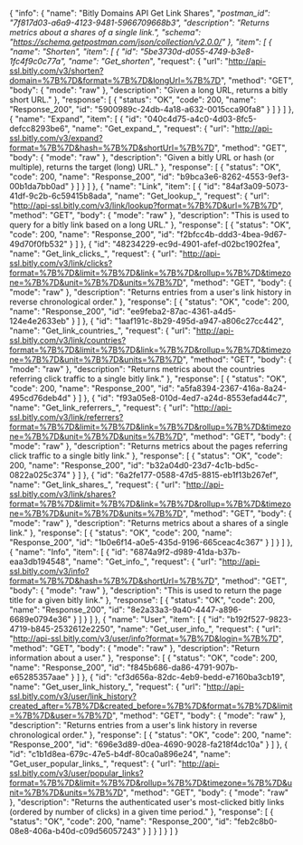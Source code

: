 {
  "info": {
    "name": "Bitly Domains API Get Link Shares",
    "_postman_id": "7f817d03-a6a9-4123-9481-5966709668b3",
    "description": "Returns metrics about a shares of a single link.",
    "schema": "https://schema.getpostman.com/json/collection/v2.0.0/"
  },
  "item": [
    {
      "name": "Shorten",
      "item": [
        {
          "id": "5be3730d-d055-4749-b3e8-1fc4f9c0c77a",
          "name": "Get_shorten_",
          "request": {
            "url": "http://api-ssl.bitly.com/v3/shorten?domain=%7B%7D&format=%7B%7D&longUrl=%7B%7D",
            "method": "GET",
            "body": {
              "mode": "raw"
            },
            "description": "Given a long URL, returns a bitly short URL."
          },
          "response": [
            {
              "status": "OK",
              "code": 200,
              "name": "Response_200",
              "id": "5900989c-24db-4a18-a632-0015cca90fa8"
            }
          ]
        }
      ]
    },
    {
      "name": "Expand",
      "item": [
        {
          "id": "040c4d75-a4c0-4d03-8fc5-defcc8293be6",
          "name": "Get_expand_",
          "request": {
            "url": "http://api-ssl.bitly.com/v3/expand?format=%7B%7D&hash=%7B%7D&shortUrl=%7B%7D",
            "method": "GET",
            "body": {
              "mode": "raw"
            },
            "description": "Given a bitly URL or hash (or multiple), returns the target (long) URL."
          },
          "response": [
            {
              "status": "OK",
              "code": 200,
              "name": "Response_200",
              "id": "b9bca3e6-8262-4553-9ef3-00b1da7bb0ad"
            }
          ]
        }
      ]
    },
    {
      "name": "Link",
      "item": [
        {
          "id": "84af3a09-5073-41df-9c2b-6c59415b8ada",
          "name": "Get_lookup_",
          "request": {
            "url": "http://api-ssl.bitly.com/v3/link/lookup?format=%7B%7D&url=%7B%7D",
            "method": "GET",
            "body": {
              "mode": "raw"
            },
            "description": "This is used to query for a bitly link based on a long URL."
          },
          "response": [
            {
              "status": "OK",
              "code": 200,
              "name": "Response_200",
              "id": "f2bfcc4b-ddd3-4bea-9d67-49d70f0fb532"
            }
          ]
        },
        {
          "id": "48234229-ec9d-4901-afef-d02bc1902fea",
          "name": "Get_link_clicks_",
          "request": {
            "url": "http://api-ssl.bitly.com/v3/link/clicks?format=%7B%7D&limit=%7B%7D&link=%7B%7D&rollup=%7B%7D&timezone=%7B%7D&unit=%7B%7D&units=%7B%7D",
            "method": "GET",
            "body": {
              "mode": "raw"
            },
            "description": "Returns entries from a user's link history in reverse chronological order."
          },
          "response": [
            {
              "status": "OK",
              "code": 200,
              "name": "Response_200",
              "id": "ee9feba2-87ac-4361-a4d5-124e4e2633eb"
            }
          ]
        },
        {
          "id": "1aaf191c-8b29-495d-a947-a806c27cc442",
          "name": "Get_link_countries_",
          "request": {
            "url": "http://api-ssl.bitly.com/v3/link/countries?format=%7B%7D&limit=%7B%7D&link=%7B%7D&rollup=%7B%7D&timezone=%7B%7D&unit=%7B%7D&units=%7B%7D",
            "method": "GET",
            "body": {
              "mode": "raw"
            },
            "description": "Returns metrics about the countries referring click traffic to a single bitly link."
          },
          "response": [
            {
              "status": "OK",
              "code": 200,
              "name": "Response_200",
              "id": "a5fa8394-2367-416a-8a24-495cd76deb4d"
            }
          ]
        },
        {
          "id": "f93a05e8-010d-4ed7-a24d-8553efad44c7",
          "name": "Get_link_referrers_",
          "request": {
            "url": "http://api-ssl.bitly.com/v3/link/referrers?format=%7B%7D&limit=%7B%7D&link=%7B%7D&rollup=%7B%7D&timezone=%7B%7D&unit=%7B%7D&units=%7B%7D",
            "method": "GET",
            "body": {
              "mode": "raw"
            },
            "description": "Returns metrics about the pages referring click traffic to a single bitly link."
          },
          "response": [
            {
              "status": "OK",
              "code": 200,
              "name": "Response_200",
              "id": "b32a04d0-23d7-4c1b-bd5c-0822a025c374"
            }
          ]
        },
        {
          "id": "6a2fe177-0588-47d5-8815-eb1f13b267ef",
          "name": "Get_link_shares_",
          "request": {
            "url": "http://api-ssl.bitly.com/v3/link/shares?format=%7B%7D&limit=%7B%7D&link=%7B%7D&rollup=%7B%7D&timezone=%7B%7D&unit=%7B%7D&units=%7B%7D",
            "method": "GET",
            "body": {
              "mode": "raw"
            },
            "description": "Returns metrics about a shares of a single link."
          },
          "response": [
            {
              "status": "OK",
              "code": 200,
              "name": "Response_200",
              "id": "1b0e6f14-a0e5-435d-9196-665ceac4c367"
            }
          ]
        }
      ]
    },
    {
      "name": "Info",
      "item": [
        {
          "id": "6874a9f2-d989-41da-b37b-eaa3db194548",
          "name": "Get_info_",
          "request": {
            "url": "http://api-ssl.bitly.com/v3/info?format=%7B%7D&hash=%7B%7D&shortUrl=%7B%7D",
            "method": "GET",
            "body": {
              "mode": "raw"
            },
            "description": "This is used to return the page title for a given bitly link."
          },
          "response": [
            {
              "status": "OK",
              "code": 200,
              "name": "Response_200",
              "id": "8e2a33a3-9a40-4447-a896-6689e0794e36"
            }
          ]
        }
      ]
    },
    {
      "name": "User",
      "item": [
        {
          "id": "b192f527-9823-4719-b845-2532612e2250",
          "name": "Get_user_info_",
          "request": {
            "url": "http://api-ssl.bitly.com/v3/user/info?format=%7B%7D&login=%7B%7D",
            "method": "GET",
            "body": {
              "mode": "raw"
            },
            "description": "Return information about a user."
          },
          "response": [
            {
              "status": "OK",
              "code": 200,
              "name": "Response_200",
              "id": "f845b686-da86-4791-907b-e65285357aae"
            }
          ]
        },
        {
          "id": "cf3d656a-82dc-4eb9-bedd-e7160ba3cb19",
          "name": "Get_user_link_history_",
          "request": {
            "url": "http://api-ssl.bitly.com/v3/user/link_history?created_after=%7B%7D&created_before=%7B%7D&format=%7B%7D&limit=%7B%7D&user=%7B%7D",
            "method": "GET",
            "body": {
              "mode": "raw"
            },
            "description": "Returns entries from a user's link history in reverse chronological order."
          },
          "response": [
            {
              "status": "OK",
              "code": 200,
              "name": "Response_200",
              "id": "696e3d89-d0ea-4690-9028-fa218f4dc10a"
            }
          ]
        },
        {
          "id": "c1b1d8ea-679c-47e5-b4df-80ca0a896e24",
          "name": "Get_user_popular_links_",
          "request": {
            "url": "http://api-ssl.bitly.com/v3/user/popular_links?format=%7B%7D&limit=%7B%7D&rollup=%7B%7D&timezone=%7B%7D&unit=%7B%7D&units=%7B%7D",
            "method": "GET",
            "body": {
              "mode": "raw"
            },
            "description": "Returns the authenticated user's most-clicked bitly links (ordered by number of clicks) in a given time period."
          },
          "response": [
            {
              "status": "OK",
              "code": 200,
              "name": "Response_200",
              "id": "feb2c8b0-08e8-406a-b40d-c09d56057243"
            }
          ]
        }
      ]
    }
  ]
}